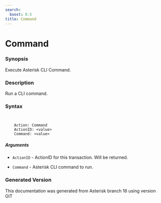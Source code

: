 ```yaml
---
search:
  boost: 0.5
title: Command
---
```


# Command

### Synopsis

Execute Asterisk CLI Command.

### Description

Run a CLI command.<br>


### Syntax


```


    Action: Command
    ActionID: <value>
    Command: <value>

```
##### Arguments


* `ActionID` - ActionID for this transaction. Will be returned.<br>

* `Command` - Asterisk CLI command to run.<br>


### Generated Version

This documentation was generated from Asterisk branch 16 using version GIT 